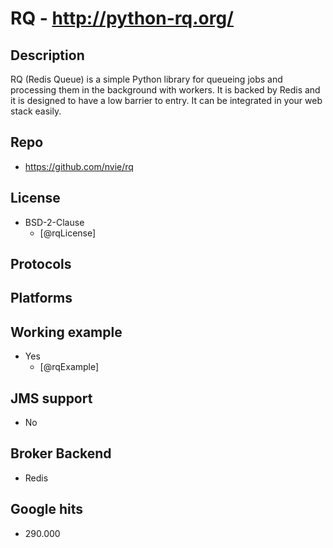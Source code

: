 # RQ - http://python-rq.org/

## Description
RQ (Redis Queue) is a simple Python library for queueing jobs and processing them in the background with workers. It is backed by Redis and it is designed to have a low barrier to entry. It can be integrated in your web stack easily.


## Repo
- https://github.com/nvie/rq


## License
- BSD-2-Clause
    - [@rqLicense]


## Protocols


## Platforms


## Working example
- Yes
    - [@rqExample]


## JMS support
- No


## Broker Backend
- Redis


## Google hits
- 290.000

